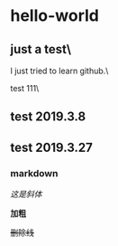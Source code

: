 # hello-world
## just a test\\

I just tried to learn github.\\

test 111\\

## test 2019.3.8

## test 2019.3.27
### markdown
*这是斜体*

**加粗**

~~删除线~~
